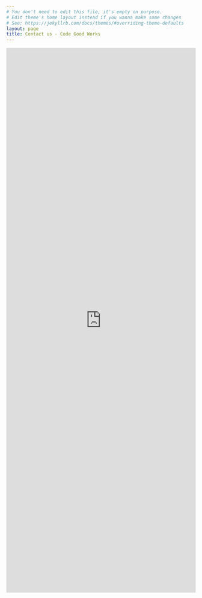 ```yaml
---
# You don't need to edit this file, it's empty on purpose.
# Edit theme's home layout instead if you wanna make some changes
# See: https://jekyllrb.com/docs/themes/#overriding-theme-defaults
layout: page
title: Contact us - Code Good Works
---
```


<iframe src="https://docs.google.com/forms/d/e/1FAIpQLSck9kt3hAlsSlh-KCI0j8mcz1tCMwhrsnC4o8I8DHX99nnSeQ/viewform?embedded=true" width="100%" height="1450" frameborder="0" marginheight="0" marginwidth="0">Loading...</iframe>

<script src="{{'/assets/js/contact.js'}}"></script>
